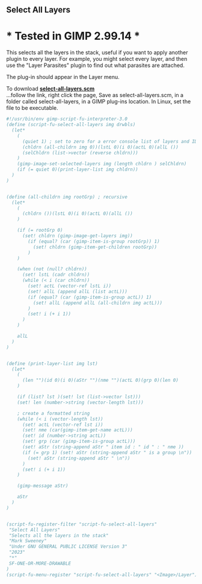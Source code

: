 ## Select All Layers

# * Tested in GIMP 2.99.14 *

This selects all the layers in the stack, useful if you want to apply another plugin to every layer. For example, you might select every layer, and then use the "Layer Parasites" plugin to find out what parasites are attached.
  
The plug-in should appear in the Layer menu.  
  
To download [**select-all-layers.scm**](https://raw.githubusercontent.com/script-fu/script-fu.github.io/main/plug-ins/select-all-layers/select-all-layers.scm)  
...follow the link, right click the page, Save as select-all-layers.scm, in a folder called select-all-layers, in a GIMP plug-ins location.  In Linux, set the file to be executable.
   
   

```scheme
#!/usr/bin/env gimp-script-fu-interpreter-3.0
(define (script-fu-select-all-layers img drwbls)
  (let*
    (
      (quiet 1) ; set to zero for a error console list of layers and ID's
      (chldrn (all-childrn img 0))(lstL 0)(i 0)(actL 0)(allL ())
      (selChldrn (list->vector (reverse chldrn)))
    )
    (gimp-image-set-selected-layers img (length chldrn ) selChldrn)
    (if (= quiet 0)(print-layer-list img chldrn))
  )
)


(define (all-childrn img rootGrp) ; recursive
  (let*
    (
      (chldrn ())(lstL 0)(i 0)(actL 0)(allL ())
    )

    (if (= rootGrp 0)
      (set! chldrn (gimp-image-get-layers img))
        (if (equal? (car (gimp-item-is-group rootGrp)) 1)
          (set! chldrn (gimp-item-get-children rootGrp))
        )
    )

    (when (not (null? chldrn))
      (set! lstL (cadr chldrn))
      (while (< i (car chldrn))
        (set! actL (vector-ref lstL i))
        (set! allL (append allL (list actL)))
        (if (equal? (car (gimp-item-is-group actL)) 1)
          (set! allL (append allL (all-childrn img actL)))
        )
        (set! i (+ i 1))
      )
    )

    allL
  )
)


(define (print-layer-list img lst)
  (let*
    (
      (len "")(id 0)(i 0)(aStr "")(nme "")(actL 0)(grp 0)(len 0)
    )

    (if (list? lst )(set! lst (list->vector lst)))
    (set! len (number->string (vector-length lst)))

    ; create a formatted string
    (while (< i (vector-length lst))
      (set! actL (vector-ref lst i))
      (set! nme (car(gimp-item-get-name actL)))
      (set! id (number->string actL))
      (set! grp (car (gimp-item-is-group actL)))
      (set! aStr (string-append aStr " item id : " id " : " nme ))
      (if (= grp 1) (set! aStr (string-append aStr " is a group \n"))
        (set! aStr (string-append aStr " \n"))
      )
      (set! i (+ i 1))
    )

    (gimp-message aStr)

    aStr
  )
)


(script-fu-register-filter "script-fu-select-all-layers"
 "Select All Layers"
 "Selects all the layers in the stack"
 "Mark Sweeney"
 "Under GNU GENERAL PUBLIC LICENSE Version 3"
 "2023"
 "*"
 SF-ONE-OR-MORE-DRAWABLE
)
(script-fu-menu-register "script-fu-select-all-layers" "<Image>/Layer")


```